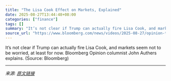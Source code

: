 ```yaml
---
title: "The Lisa Cook Effect on Markets, Explained"
date: 2025-08-27T13:44:48+08:00
categories: ["finance"]
tags: []
summary: "It’s not clear if Trump can actually fire Lisa Cook, and markets seem not to be worried, at least for now. Bloomberg Opinion columnist John Authers explains. (Source: Bloomberg)"
source_url: "https://www.bloomberg.com/news/videos/2025-08-27/opinion-the-lisa-cook-market-effect-explained-video"
---
```


It’s not clear if Trump can actually fire Lisa Cook, and markets seem not to be worried, at least for now. Bloomberg Opinion columnist John Authers explains. (Source: Bloomberg)

---

*来源: [原文链接](https://www.bloomberg.com/news/videos/2025-08-27/opinion-the-lisa-cook-market-effect-explained-video)*
